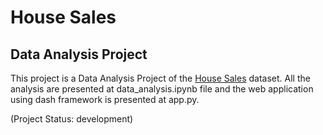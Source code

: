# House Sales
## Data Analysis Project

This project is a Data Analysis Project of the [House Sales](https://www.kaggle.com/harlfoxem/housesalesprediction) dataset. All the analysis are presented at data_analysis.ipynb file and the web application using dash framework is presented at app.py.

(Project Status: development)